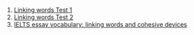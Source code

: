 1. [Linking words Test 1](https://www.liveworksheets.com/worksheets/en/English_as_a_Second_Language_(ESL)/Linking_words/Linking_words_hf1280476ep)
2. [Linking words Test 2](https://www.liveworksheets.com/worksheets/en/English_as_a_Second_Language_(ESL)/Linking_words/Linking_Words_ui235446vk)
3. [IELTS essay vocabulary: linking words and cohesive devices](https://ielts-up.com/writing/ielts-linking-words.html)

